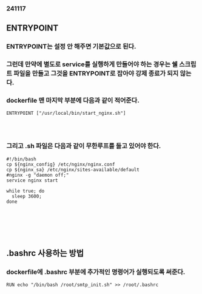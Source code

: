 ### 241117
## ENTRYPOINT
### ENTRYPOINT는 설정 안 해주면 기본값으로 된다.
### 그런데 만약에 별도로 service를 실행하게 만들어야 하는 경우는 쉘 스크립트 파일을 만들고 그것을 ENTRYPOINT로 잡아야 강제 종료가 되지 않는다.
### dockerfile 맨 마지막 부분에 다음과 같이 적어준다.
```
ENTRYPOINT ["/usr/local/bin/start_nginx.sh"]
```
### <br/>

### 그리고 .sh 파일은 다음과 같이 무한루프를 돌고 있어야 한다.
```
#!/bin/bash
cp ${nginx_config} /etc/nginx/nginx.conf
cp ${nginx_sa} /etc/nginx/sites-available/default
#nginx -g "daemon off;"
service nginx start

while true; do
  sleep 3600;
done

```
### <br/><br/><br/>

## .bashrc 사용하는 방법
### dockerfile에 .bashrc 부분에 추가적인 명령어가 실행되도록 써준다.
```
RUN echo "/bin/bash /root/smtp_init.sh" >> /root/.bashrc
```
